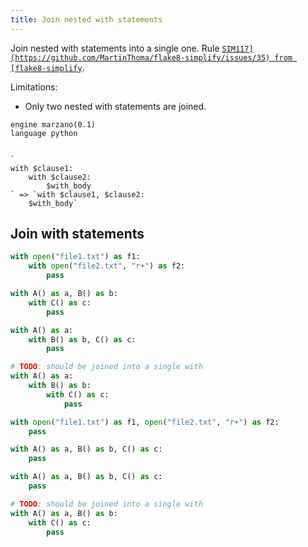 ```yaml
---
title: Join nested with statements
---
```


Join nested with statements into a single one. Rule [`SIM117](https://github.com/MartinThoma/flake8-simplify/issues/35) from [flake8-simplify`](https://github.com/MartinThoma/flake8-simplify).

Limitations:

- Only two nested with statements are joined.

```grit
engine marzano(0.1)
language python


`
with $clause1:
    with $clause2:
        $with_body
` => `with $clause1, $clause2:
    $with_body`
```

## Join with statements

```python
with open("file1.txt") as f1:
    with open("file2.txt", "r+") as f2:
        pass

with A() as a, B() as b:
    with C() as c:
        pass

with A() as a:
    with B() as b, C() as c:
        pass

# TODO: should be joined into a single with
with A() as a:
    with B() as b:
        with C() as c:
            pass
```

```python
with open("file1.txt") as f1, open("file2.txt", "r+") as f2:
    pass

with A() as a, B() as b, C() as c:
    pass

with A() as a, B() as b, C() as c:
    pass

# TODO: should be joined into a single with
with A() as a, B() as b:
    with C() as c:
        pass
```
